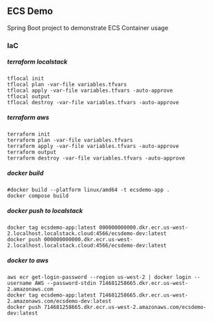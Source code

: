 ## ECS Demo

Spring Boot project to demonstrate ECS Container usage

### IaC

##### terraform localstack

```shell
tflocal init
tflocal plan -var-file variables.tfvars
tflocal apply -var-file variables.tfvars -auto-approve
tflocal output
tflocal destroy -var-file variables.tfvars -auto-approve
```

##### terraform aws

```shell
terraform init
terraform plan -var-file variables.tfvars
terraform apply -var-file variables.tfvars -auto-approve
terraform output
terraform destroy -var-file variables.tfvars -auto-approve
```

##### docker build

```shell
#docker build --platform linux/amd64 -t ecsdemo-app .
docker compose build
```

##### docker push to localstack

```shell
docker tag ecsdemo-app:latest 000000000000.dkr.ecr.us-west-2.localhost.localstack.cloud:4566/ecsdemo-dev:latest
docker push 000000000000.dkr.ecr.us-west-2.localhost.localstack.cloud:4566/ecsdemo-dev:latest
```

##### docker to aws

```shell
aws ecr get-login-password --region us-west-2 | docker login --username AWS --password-stdin 714681258665.dkr.ecr.us-west-2.amazonaws.com
docker tag ecsdemo-app:latest 714681258665.dkr.ecr.us-west-2.amazonaws.com/ecsdemo-dev:latest
docker push 714681258665.dkr.ecr.us-west-2.amazonaws.com/ecsdemo-dev:latest
```
